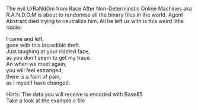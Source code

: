 
The evil UrRaNdOm from Race After Non-Determinstic Online Machines aka R.A.N.D.O.M is about to randomise all the binary files in the world. Agent Abstract died trying to neutralize him. All he left us with is this weird little riddle:

I came and left,  
gone with this incredible theft.  
Just laughing at your riddled face,  
as you don't seem to get my trace.  
An when we meet again,  
you will feel estranged,  
there is a faint of pain,  
as I myself have changed.

Hints: The data you will receive is encoded with Base85    
       Take a look at the example.c file

